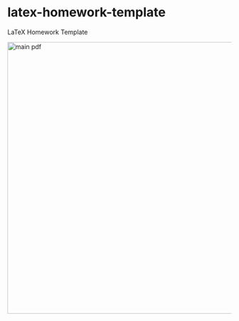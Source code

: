 # latex-homework-template
LaTeX Homework Template

<img width="612" alt="main pdf" src="https://user-images.githubusercontent.com/303042/152626435-ea717984-7b6b-437c-8615-582c29053f05.png">

